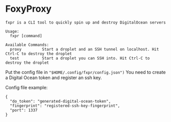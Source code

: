 # FoxyProxy

```
fxpr is a CLI tool to quickly spin up and destroy DigitalOcean servers

Usage:
  fxpr [command]

Available Commands:
  proxy         Start a droplet and an SSH tunnel on localhost. Hit Ctrl-C to destroy the droplet
  test          Start a droplet you can SSH into. Hit Ctrl-C to destroy the droplet
```

Put the config file in `"$HOME/.config/fxpr/config.json")`
You need to create a Digital Ocean token and register an ssh key.

Config file example:
```
{
  "do_token": "generated-digital-ocean-token",
  "fingerprint": "registered-ssh-key-fingerprint",
  "port": 1337
}
```